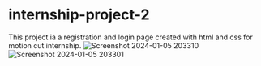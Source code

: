 # internship-project-2
This project ia a registration and login page created with html and css for motion cut internship.
![Screenshot 2024-01-05 203310](https://github.com/vedantiadsare/internship-project-2/assets/128314594/763e8682-6aee-454a-98f0-4fca4cec5a83)
![Screenshot 2024-01-05 203301](https://github.com/vedantiadsare/internship-project-2/assets/128314594/e1f06def-9e91-403a-b936-d97076822265)
